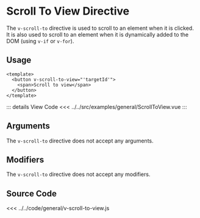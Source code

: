 <script setup> 
import ScrollToView from "../../src/examples/general/ScrollToView.vue"
</script>

# Scroll To View Directive

The `v-scroll-to` directive is used to scroll to an element when it is clicked. It is also used to scroll to an element when it is dynamically added to the DOM (using `v-if` or `v-for`).

## Usage

```vue
<template>
  <button v-scroll-to-view="'targetId'">
    <span>Scroll to view</span>
  </button>
</template>
```

<ScrollToView/>

::: details View Code
<<< ../../src/examples/general/ScrollToView.vue
:::

## Arguments

The `v-scroll-to` directive does not accept any arguments.

## Modifiers

The `v-scroll-to` directive does not accept any modifiers.

## Source Code

<<< ../../code/general/v-scroll-to-view.js
